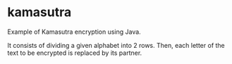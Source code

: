 # kamasutra
Example of Kamasutra encryption using Java.

It consists of dividing a given alphabet into 2 rows.
Then, each letter of the text to be encrypted is replaced by its partner.
